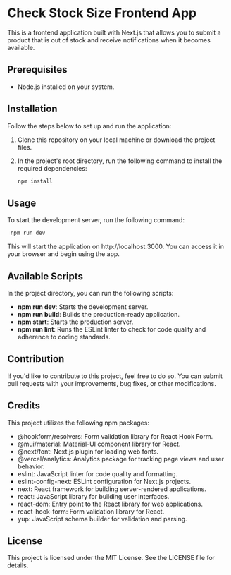# Check Stock Size Frontend App

This is a frontend application built with Next.js that allows you to submit a product that is out of stock and receive notifications when it becomes available.

## Prerequisites

- Node.js installed on your system.

## Installation

Follow the steps below to set up and run the application:

1. Clone this repository on your local machine or download the project files.

2. In the project's root directory, run the following command to install the required dependencies:

   ```bash
   npm install
   ```

## Usage

To start the development server, run the following command:

```bash
 npm run dev
```

This will start the application on http://localhost:3000. You can access it in your browser and begin using the app.

## Available Scripts

In the project directory, you can run the following scripts:

- **npm run dev**: Starts the development server.
- **npm run build**: Builds the production-ready application.
- **npm start**: Starts the production server.
- **npm run lint**: Runs the ESLint linter to check for code quality and adherence to coding standards.

## Contribution

If you'd like to contribute to this project, feel free to do so. You can submit pull requests with your improvements, bug fixes, or other modifications.

## Credits

This project utilizes the following npm packages:

- @hookform/resolvers: Form validation library for React Hook Form.
- @mui/material: Material-UI component library for React.
- @next/font: Next.js plugin for loading web fonts.
- @vercel/analytics: Analytics package for tracking page views and user behavior.
- eslint: JavaScript linter for code quality and formatting.
- eslint-config-next: ESLint configuration for Next.js projects.
- next: React framework for building server-rendered applications.
- react: JavaScript library for building user interfaces.
- react-dom: Entry point to the React library for web applications.
- react-hook-form: Form validation library for React.
- yup: JavaScript schema builder for validation and parsing.

## License

This project is licensed under the MIT License. See the LICENSE file for details.
